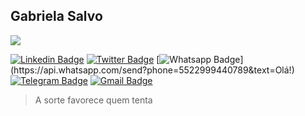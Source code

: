 ## Gabriela Salvo




![](https://media.giphy.com/media/55SfA4BxofRBe/giphy.gif)


[![Linkedin Badge](https://img.shields.io/badge/-LinkedIn-blue?style=for-the-badge&logo=Linkedin&logoColor=white&linkhttps://www.linkedin.com/in/gabriela-salvo1991/)](https://www.linkedin.com/in/gabriela-salvo1991/)
[![Twitter Badge](https://img.shields.io/badge/-Twitter-1ca0f1?style=for-the-badge&labelColor=1ca0f1&logo=twitter&logoColor=white&link=https://twitter.com/gabs_js)](https://twitter.com/gabs_js)
[![Whatsapp Badge](https://img.shields.io/badge/-Whatsapp-4CA143?style=for-the-badge&labelColor=4CA143&logo=whatsapp&logoColor=white&link=https://api.whatsapp.com/send?phone=5549988239222&text=Olá!)](https://api.whatsapp.com/send?phone=5522999440789&text=Olá!)
[![Telegram Badge](https://img.shields.io/badge/-Telegram-1ca0f1?style=for-the-badge&labelColor=1ca0f1&logo=telegram&logoColor=white&link=https://t.me/gabrielasalvo)](https://t.me/gabrielasalvo)
[![Gmail Badge](https://img.shields.io/badge/-Gmail-c14438?style=for-the-badge&logo=Gmail&logoColor=white&link=mailto:leu1607@gmail.com)](mailto:gabrielamdesalvo@gmail.com)


> A sorte favorece quem tenta


